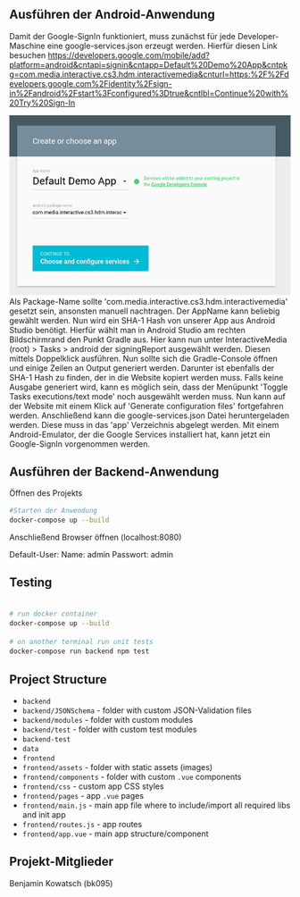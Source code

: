 ## Ausführen der Android-Anwendung
Damit der Google-SignIn funktioniert, muss zunächst für jede Developer-Maschine eine google-services.json erzeugt werden.
Hierfür diesen Link besuchen https://developers.google.com/mobile/add?platform=android&cntapi=signin&cntapp=Default%20Demo%20App&cntpkg=com.media.interactive.cs3.hdm.interactivemedia&cnturl=https:%2F%2Fdevelopers.google.com%2Fidentity%2Fsign-in%2Fandroid%2Fstart%3Fconfigured%3Dtrue&cntlbl=Continue%20with%20Try%20Sign-In

![](doc/images/SetPackageAndAppName.png)
Als Package-Name sollte 'com.media.interactive.cs3.hdm.interactivemedia' gesetzt sein, ansonsten manuell nachtragen.
Der AppName kann beliebig gewählt werden.
Nun wird ein SHA-1 Hash von unserer App aus Android Studio benötigt. Hierfür wählt man in Android Studio am rechten Bildschirmrand den Punkt Gradle aus. Hier kann nun unter InteractiveMedia (root) > Tasks > android  der signingReport ausgewählt werden. Diesen mittels Doppelklick ausführen. Nun sollte sich die Gradle-Console öffnen und einige Zeilen an Output generiert werden. Darunter ist ebenfalls der SHA-1 Hash zu finden, der in die Website kopiert werden muss. Falls keine Ausgabe generiert wird, kann es möglich sein, dass der Menüpunkt 'Toggle Tasks executions/text mode' noch ausgewählt werden muss.
Nun kann auf der Website mit einem Klick auf 'Generate configuration files' fortgefahren werden. Anschließend kann die google-services.json Datei heruntergeladen werden. Diese muss in das 'app' Verzeichnis abgelegt werden. Mit einem Android-Emulator, der die Google Services installiert hat, kann jetzt ein Google-SignIn vorgenommen werden.


## Ausführen der Backend-Anwendung
Öffnen des Projekts
```bash
#Starten der Anwendung
docker-compose up --build
```
Anschließend Browser öffnen (localhost:8080)

Default-User:
Name: admin
Passwort: admin

## Testing

``` bash

# run docker container
docker-compose up --build

# on another terminal run unit tests
docker-compose run backend npm test

```

## Project Structure
* `backend`
* `backend/JSONSchema` - folder with custom JSON-Validation files
* `backend/modules` - folder with custom modules
* `backend/test` - folder with custom test modules
* `backend-test`
* `data`
* `frontend`
* `frontend/assets` - folder with static assets (images)
* `frontend/components` - folder with custom `.vue` components
* `frontend/css` - custom app CSS styles
* `frontend/pages` - app `.vue` pages
* `frontend/main.js` - main app file where to include/import all required libs and init app
* `frontend/routes.js` - app routes
* `frontend/app.vue` - main app structure/component

## Projekt-Mitglieder
Benjamin Kowatsch (bk095)
